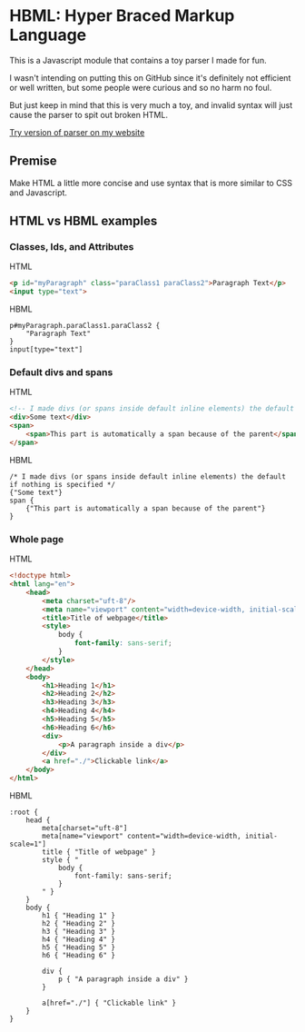 # HBML: Hyper Braced Markup Language

This is a Javascript module that contains a toy parser I made for fun.

I wasn't intending on putting this on GitHub since it's definitely not efficient or well written, but some people were curious and so no harm no foul.

But just keep in mind that this is very much a toy, and invalid syntax will just cause the parser to spit out broken HTML.

[Try version of parser on my website](https://aydenh.ca/hbml/)

## Premise

Make HTML a little more concise and use syntax that is more similar to CSS and Javascript.

## HTML vs HBML examples
### Classes, Ids, and Attributes
HTML
```html
<p id="myParagraph" class="paraClass1 paraClass2">Paragraph Text</p>
<input type="text">
```
HBML
```hbml
p#myParagraph.paraClass1.paraClass2 {
    "Paragraph Text"
}
input[type="text"]
```
### Default divs and spans
HTML
```html
<!-- I made divs (or spans inside default inline elements) the default if nothing is specified -->
<div>Some text</div>
<span>
    <span>This part is automatically a span because of the parent</span>
</span>
```
HBML
```hbml
/* I made divs (or spans inside default inline elements) the default if nothing is specified */
{"Some text"}
span {
    {"This part is automatically a span because of the parent"}
}
```
### Whole page
HTML
```html
<!doctype html>
<html lang="en">
    <head>
        <meta charset="uft-8"/>
        <meta name="viewport" content="width=device-width, initial-scale=1"/>
        <title>Title of webpage</title>
        <style>
            body {
                font-family: sans-serif;
            }
        </style>
    </head>
    <body>
        <h1>Heading 1</h1>
        <h2>Heading 2</h2>
        <h3>Heading 3</h3>
        <h4>Heading 4</h4>
        <h5>Heading 5</h5>
        <h6>Heading 6</h6>
        <div>
            <p>A paragraph inside a div</p>
        </div>
        <a href="./">Clickable link</a>
    </body>
</html>
```
HBML
```hbml
:root {
    head {
        meta[charset="uft-8"]
        meta[name="viewport" content="width=device-width, initial-scale=1"]
        title { "Title of webpage" }
        style { "
            body {
                font-family: sans-serif;
            }
        " }
    }
    body {
        h1 { "Heading 1" }
        h2 { "Heading 2" }
        h3 { "Heading 3" }
        h4 { "Heading 4" }
        h5 { "Heading 5" }
        h6 { "Heading 6" }

        div {
            p { "A paragraph inside a div" }
        }

        a[href="./"] { "Clickable link" }
    }
}
```